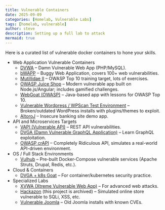```yaml
---
title: Vulnerable Containers
date: 2025-09-09
categories: [Homelab, Vulnerable Labs]
tags: [homelab, vulnerable]
author: steve
description: Setting up a full lab to attack
mermaid: true
---
```


Here is a curated list of vulnerable docker containers to hone your skills. 
- Web Application Vulnerable Containers
  - <a href="https://github.com/digininja/DVWA">DVWA</a> – Damn Vulnerable Web App (PHP/MySQL).
  - <a href="http://www.itsecgames.com/">bWAPP</a> – Buggy Web Application, covers 100+ web vulnerabilities.
  - <a href="https://github.com/webpwnized/mutillidae-docker">Mutillidae II</a> – OWASP Top 10 training target, lots of exercises.
  - <a href="https://github.com/juice-shop/juice-shop">OWASP Juice Shop</a> – Modern vulnerable app built on Node.js/Angular; includes gamified challenges.
  - <a href="https://github.com/WebGoat/WebGoat">WebGoat (OWASP)</a> – Java-based app with lessons for OWASP Top 10.
  - <a href="https://github.com/vavkamil/dvwp">Vulnerable Wordpress / WPScan Test Environment</a> – Broken/outdated WordPress installs with plugins/themes to exploit.
  - <a href="https://github.com/HCL-TECH-SOFTWARE/AltoroJ">AltoroJ</a> – Insecure banking site demo app.
- API and Microservices Targets
  - <a href="https://github.com/roottusk/vapi">VAPI (Vulnerable API)</a> – REST API vulnerabilities.
  - <a href="https://github.com/dolevf/Damn-Vulnerable-GraphQL-Application">DVGA (Damn Vulnerable GraphQL Application)</a> – Learn GraphQL exploitation.
  - <a href="https://github.com/OWASP/crAPI">OWASP crAPI</a> – Completely Ridiculous API, simulates a real-world API-driven environment.
- OS / Full Stack Environments
  - <a href="https://github.com/vulhub/vulhub">Vulhub</a> – Pre-built Docker-Compose vulnerable services (Apache Struts, Drupal, Redis, etc.).
- Cloud & Containers
  - <a href="https://github.com/madhuakula/kubernetes-goat">DVGA + k8s Goat</a> – For container/kubernetes security practice.
- Specialized Labs
  - <a href="https://github.com/s4n7h0/xvwa">XVWA (Xtreme Vulnerable Web App)</a> – For advanced web attacks.
  - <a href="https://github.com/rapid7/hackazon">Hackazon</a> (this project is archived) – Simulated online store vulnerable to SQLi, XSS, etc.
  - <a href="https://hub.docker.com/r/vulhub/joomla">Vulnerable Joomla</a> – Old Joomla installs with known CVEs.

